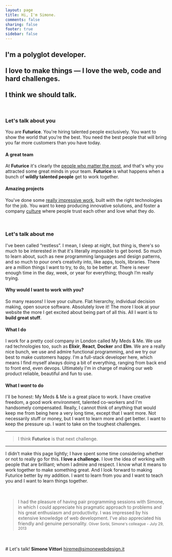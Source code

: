 ```yaml
---
layout: page
title: Hi, I'm Simone.
comments: false
sharing: false
footer: true
sidebar: false
---
```


## I'm a polyglot developer.<br><br>I love to make things — I love the web, code and hard challenges.<br><br>I think we should talk.

<!-- http://futurice.com/open-positions/developer-london
All in all, we are not just looking for a person for a specific position. We are looking for people who know their stuff, and want to learn more.
-->

<br>

### Let's talk about you

You are **Futurice**. You're hiring talented people exclusively. You want to show the world that you're the best. You need the best people that will bring you far more customers than you have today.

#### A great team

At **Futurice** it's clearly the [people who matter the most](http://futurice.com/people), and that's why you attracted some great minds in your team. **Futurice** is what happens when a bunch of **wildly talented people** get to work together.

#### Amazing projects

You've done some [really impressive work](http://futurice.com/work), built with the right technologies for the job. You want to keep producing innovative solutions, and foster a company [culture](http://futurice.com/culture) where people trust each other and love what they do.


<br>


### Let's talk about me

I've been called “restless”. I mean, I sleep at night, but thing is, there's so much to be interested in that it's literally *impossible* to get bored. So much to learn about, such as new programming languages and design patterns, and so much to pour one’s creativity into, like apps, tools, libraries. There are a million things I want to try, to do, to be better at. There is never enough time in the day, week, or year for everything; though I’m really trying.

#### Why would I want to work with you?

So many reasons! I love your culture. Flat hierarchy, individual decision making, open source software. Absolutely love it! The more I look at your website the more I get excited about being part of all this. All I want is to **build great stuff**.

#### What I do

I work for a pretty cool company in London called My Meds & Me. We use rad technologies too, such as **Elixir**, **React**, **Docker** and **Elm**. We are a really nice bunch, we use and admire functional programming, and we try our best to make customers happy. I'm a full-stack developer here, which means I find myself always doing a bit of everything, ranging from back end to front end, even devops. Ultimately I'm in charge of making our web product reliable, beautiful and fun to use.

#### What I *want* to do

I'll be honest: My Meds & Me is a great place to work. I have creative freedom, a good work environment, talented co-workers and I'm handsomely compensated. Really, I cannot think of anything that would keep me from being here a very long time, except that I want more. Not necessarily stuff or money, but I want to learn more and get better. I want to keep the pressure up. I want to take on the toughest challenges.

---

> I think **Futurice** is that next challenge.

---

I didn’t make this page lightly; I have spent some time considering whether or not to really go for this. <b>I love a challenge.</b> I love the idea of working with people that are brilliant; whom I admire and respect. I know what it means to work together to make something great. And I look forward to making Futurice better by my addition. I want to learn from you and I want to teach you and I want to learn things together.
<br>
<br>
<br>
<blockquote style="display: block;">I had the pleasure of having pair programming sessions with Simone, in which I could appreciate his pragmatic approach to problems and his great enthusiasm and productivity. I was impressed by his extensive knowledge of web development. I've also appreciated his friendly and genuine personality.
<small style="width: 100%; text-align: right;" class="basic-alignment right">Oliver Sorbi, Simone's colleague - July 29, 2013</small>
</blockquote>
<br>
<br>
<section class="lets-talk">
# Let's talk!
<strong>Simone Vittori</strong>
<a href="mailto:hireme@simonewebdesign.it" title="drop me an email!"/>hireme@simonewebdesign.it</a>
</section>
